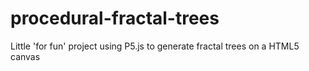 # procedural-fractal-trees
Little 'for fun' project using P5.js to generate fractal trees on a HTML5 canvas

